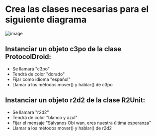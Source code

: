 # Crea las clases necesarias para el siguiente diagrama 

![image](https://user-images.githubusercontent.com/91023374/148698472-9bad4a51-66b5-4ca0-b21d-7631b9a17699.png)


## Instanciar un objeto c3po de la clase ProtocolDroid:

- Se llamará "c3po"
- Tendrá de color "dorado"
- Fijar como idioma "español"
- Llamar a los métodos mover() y hablar() de c3po
 
## Instanciar un objeto r2d2 de la clase R2Unit:

- Se llamará "r2d2"
- Tendrá de color "blanco y azul"
- Fijar el mensaje "Sálvanos Obi wan, eres nuestra última esperanza"
- Llamar a los métodos mover() y hablar() de r2d2
